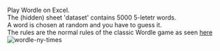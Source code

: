 Play Wordle on Excel.  
The (hidden) sheet 'dataset' contains 5000 5-letetr words.  
A word is chosen at random and you have to guess it.  
The rules are the normal rules of the classic Wordle game as seen [here](https://www.nytimes.com/games/wordle/index.html)  
![wordle-ny-times](https://github.com/YoussefNim/wordle-excel-spreadsheet/assets/143848904/8c083826-9030-4c4c-a504-52184d37c36a)



